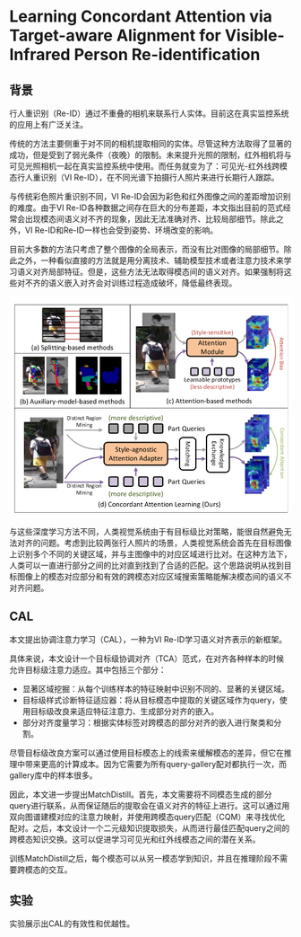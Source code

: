 # Learning Concordant Attention via Target-aware Alignment for Visible-Infrared Person Re-identification

## 背景

行人重识别（Re-ID）通过不重叠的相机来联系行人实体。目前这在真实监控系统的应用上有广泛关注。

传统的方法主要侧重于对不同的相机提取相同的实体。尽管这种方法取得了显著的成功，但是受到了弱光条件（夜晚）的限制。未来提升光照的限制，红外相机将与可见光照相机一起在真实监控系统中使用。而任务就变为了：可见光-红外线跨模态行人重识别（VI Re-ID），在不同光谱下拍摄行人照片来进行长期行人跟踪。

与传统彩色照片重识别不同，VI Re-ID会因为彩色和红外图像之间的差距增加识别的难度。由于VI Re-ID各种数据之间存在巨大的分布差距，本文指出目前的范式经常会出现模态间语义对不齐的现象，因此无法准确对齐、比较局部细节。除此之外，VI Re-ID和Re-ID一样也会受到姿势、环境改变的影响。

目前大多数的方法只考虑了整个图像的全局表示，而没有比对图像的局部细节。除此之外，一种看似直接的方法就是用分离技术、辅助模型技术或者注意力技术来学习语义对齐局部特征。但是，这些方法无法取得模态间的语义对齐。如果强制将这些对不齐的语义嵌入对齐会对训练过程造成破坏，降低最终表现。

![Fig1](./Fig/VI%20Re-ID%20paradigm.png)

与这些深度学习方法不同，人类视觉系统由于有目标级比对策略，能很自然避免无法对齐的问题。考虑到比较两张行人照片的场景，人类视觉系统会首先在目标图像上识别多个不同的关键区域，并与主图像中的对应区域进行比对。在这种方法下，人类可以一直进行部分之间的比对直到找到了合适的匹配。这个思路说明从找到目标图像上的模态对应部分和有效的跨模态对应区域搜索策略能解决模态间的语义不对齐问题。

## CAL

本文提出协调注意力学习（CAL），一种为VI Re-ID学习语义对齐表示的新框架。

具体来说，本文设计一个目标级协调对齐（TCA）范式，在对齐各种样本的时候允许目标级注意力适应。其中包括三个部分：

- 显著区域挖掘：从每个训练样本的特征映射中识别不同的、显著的关键区域。
- 目标级样式诊断特征适应器：将从目标模态中提取的关键区域作为query，使用目标级改良来适应特征注意力、生成部分对齐的嵌入。
- 部分对齐度量学习：根据实体标签对跨模态的部分对齐的嵌入进行聚类和分割。

尽管目标级改良方案可以通过使用目标模态上的线索来缓解模态的差异，但它在推理中带来更高的计算成本。因为它需要为所有query-gallery配对都执行一次，而gallery库中的样本很多。

因此，本文进一步提出MatchDistill。首先，本文需要将不同模态生成的部分query进行联系，从而保证随后的提取会在语义对齐的特征上进行。这可以通过用双向图谱建模对应的注意力映射，并使用跨模态query匹配（CQM）来寻找优化配对。之后，本文设计一个二元级知识提取损失，从而进行最佳匹配query之间的跨模态知识交换。这可以促进学习可见光和红外线模态之间的潜在关系。

训练MatchDistill之后，每个模态可以从另一模态学到知识，并且在推理阶段不需要跨模态的交互。

## 实验

实验展示出CAL的有效性和优越性。
